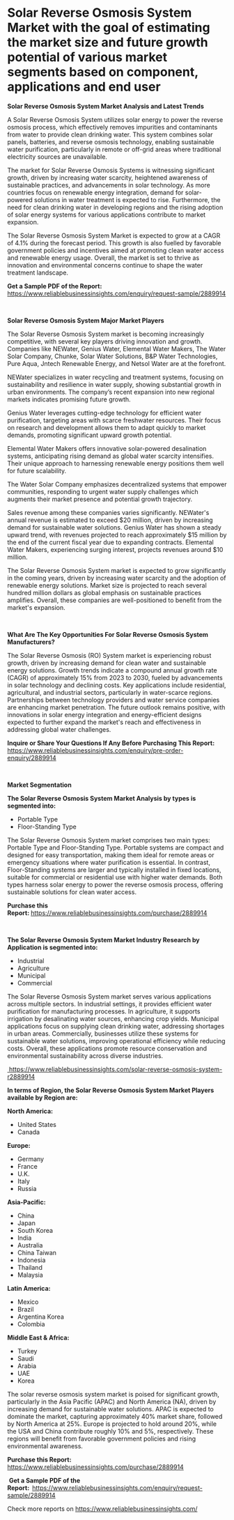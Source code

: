 <p><h1>Solar Reverse Osmosis System Market with the goal of estimating the market size and future growth potential of various market segments based on component, applications and end user</h1></p><p><strong>Solar Reverse Osmosis System Market Analysis and Latest Trends</strong></p>
<p><p>A Solar Reverse Osmosis System utilizes solar energy to power the reverse osmosis process, which effectively removes impurities and contaminants from water to provide clean drinking water. This system combines solar panels, batteries, and reverse osmosis technology, enabling sustainable water purification, particularly in remote or off-grid areas where traditional electricity sources are unavailable. </p><p>The market for Solar Reverse Osmosis Systems is witnessing significant growth, driven by increasing water scarcity, heightened awareness of sustainable practices, and advancements in solar technology. As more countries focus on renewable energy integration, demand for solar-powered solutions in water treatment is expected to rise. Furthermore, the need for clean drinking water in developing regions and the rising adoption of solar energy systems for various applications contribute to market expansion.</p><p>The Solar Reverse Osmosis System Market is expected to grow at a CAGR of 4.1% during the forecast period. This growth is also fuelled by favorable government policies and incentives aimed at promoting clean water access and renewable energy usage. Overall, the market is set to thrive as innovation and environmental concerns continue to shape the water treatment landscape.</p></p>
<p><strong>Get a Sample PDF of the Report:&nbsp;</strong> <a href="https://www.reliablebusinessinsights.com/enquiry/request-sample/2889914?utm_campaign=2752&utm_medium=2&utm_source=Github&utm_content=ia&utm_term=14032025&utm_id=solar-reverse-osmosis-system">https://www.reliablebusinessinsights.com/enquiry/request-sample/2889914</a></p>
<p>&nbsp;</p>
<p><strong>Solar Reverse Osmosis System Major Market Players</strong></p>
<p><p>The Solar Reverse Osmosis System market is becoming increasingly competitive, with several key players driving innovation and growth. Companies like NEWater, Genius Water, Elemental Water Makers, The Water Solar Company, Chunke, Solar Water Solutions, B&P Water Technologies, Pure Aqua, Jntech Renewable Energy, and Netsol Water are at the forefront.</p><p>NEWater specializes in water recycling and treatment systems, focusing on sustainability and resilience in water supply, showing substantial growth in urban environments. The company’s recent expansion into new regional markets indicates promising future growth.</p><p>Genius Water leverages cutting-edge technology for efficient water purification, targeting areas with scarce freshwater resources. Their focus on research and development allows them to adapt quickly to market demands, promoting significant upward growth potential.</p><p>Elemental Water Makers offers innovative solar-powered desalination systems, anticipating rising demand as global water scarcity intensifies. Their unique approach to harnessing renewable energy positions them well for future scalability.</p><p>The Water Solar Company emphasizes decentralized systems that empower communities, responding to urgent water supply challenges which augments their market presence and potential growth trajectory.</p><p>Sales revenue among these companies varies significantly. NEWater's annual revenue is estimated to exceed $20 million, driven by increasing demand for sustainable water solutions. Genius Water has shown a steady upward trend, with revenues projected to reach approximately $15 million by the end of the current fiscal year due to expanding contracts. Elemental Water Makers, experiencing surging interest, projects revenues around $10 million.</p><p>The Solar Reverse Osmosis System market is expected to grow significantly in the coming years, driven by increasing water scarcity and the adoption of renewable energy solutions. Market size is projected to reach several hundred million dollars as global emphasis on sustainable practices amplifies. Overall, these companies are well-positioned to benefit from the market's expansion.</p></p>
<p>&nbsp;</p>
<p><strong>What Are The Key Opportunities For Solar Reverse Osmosis System Manufacturers?</strong></p>
<p><p>The Solar Reverse Osmosis (RO) System market is experiencing robust growth, driven by increasing demand for clean water and sustainable energy solutions. Growth trends indicate a compound annual growth rate (CAGR) of approximately 15% from 2023 to 2030, fueled by advancements in solar technology and declining costs. Key applications include residential, agricultural, and industrial sectors, particularly in water-scarce regions. Partnerships between technology providers and water service companies are enhancing market penetration. The future outlook remains positive, with innovations in solar energy integration and energy-efficient designs expected to further expand the market's reach and effectiveness in addressing global water challenges.</p></p>
<p><strong>Inquire or Share Your Questions If Any Before Purchasing This Report:</strong> <a href="https://www.reliablebusinessinsights.com/enquiry/pre-order-enquiry/2889914?utm_campaign=2752&utm_medium=2&utm_source=Github&utm_content=ia&utm_term=14032025&utm_id=solar-reverse-osmosis-system">https://www.reliablebusinessinsights.com/enquiry/pre-order-enquiry/2889914</a></p>
<p>&nbsp;</p>
<p><strong>Market Segmentation</strong></p>
<p><strong>The Solar Reverse Osmosis System Market Analysis by types is segmented into:</strong></p>
<p><ul><li>Portable Type</li><li>Floor-Standing Type</li></ul></p>
<p><p>The Solar Reverse Osmosis System market comprises two main types: Portable Type and Floor-Standing Type. Portable systems are compact and designed for easy transportation, making them ideal for remote areas or emergency situations where water purification is essential. In contrast, Floor-Standing systems are larger and typically installed in fixed locations, suitable for commercial or residential use with higher water demands. Both types harness solar energy to power the reverse osmosis process, offering sustainable solutions for clean water access.</p></p>
<p><strong>Purchase this Report:&nbsp;</strong><a href="https://www.reliablebusinessinsights.com/purchase/2889914?utm_campaign=2752&utm_medium=2&utm_source=Github&utm_content=ia&utm_term=14032025&utm_id=solar-reverse-osmosis-system">https://www.reliablebusinessinsights.com/purchase/2889914</a></p>
<p>&nbsp;</p>
<p><strong>The Solar Reverse Osmosis System Market Industry Research by Application is segmented into:</strong></p>
<p><ul><li>Industrial</li><li>Agriculture</li><li>Municipal</li><li>Commercial</li></ul></p>
<p><p>The Solar Reverse Osmosis System market serves various applications across multiple sectors. In industrial settings, it provides efficient water purification for manufacturing processes. In agriculture, it supports irrigation by desalinating water sources, enhancing crop yields. Municipal applications focus on supplying clean drinking water, addressing shortages in urban areas. Commercially, businesses utilize these systems for sustainable water solutions, improving operational efficiency while reducing costs. Overall, these applications promote resource conservation and environmental sustainability across diverse industries.</p></p>
<p><a href="https://www.reliablebusinessinsights.com/solar-reverse-osmosis-system-r2889914?utm_campaign=2752&utm_medium=2&utm_source=Github&utm_content=ia&utm_term=14032025&utm_id=solar-reverse-osmosis-system">&nbsp;https://www.reliablebusinessinsights.com/solar-reverse-osmosis-system-r2889914</a></p>
<p><strong>In terms of Region, the Solar Reverse Osmosis System Market Players available by Region are:</strong></p>
<p>
    <p> <strong> North America: </strong>
        <ul>
            <li>United States</li>
            <li>Canada</li>
        </ul>
        </p> 
    <p> <strong> Europe: </strong>
        <ul>
            <li>Germany</li>
            <li>France</li>
            <li>U.K.</li>
            <li>Italy</li>
            <li>Russia</li>
        </ul>
        </p> 
    <p> <strong> Asia-Pacific: </strong>
        <ul>
            <li>China</li>
            <li>Japan</li>
            <li>South Korea</li>
            <li>India</li>
            <li>Australia</li>
            <li>China Taiwan</li>
            <li>Indonesia</li>
            <li>Thailand</li>
            <li>Malaysia</li>
        </ul>
        </p> 
    <p> <strong> Latin America: </strong>
        <ul>
            <li>Mexico</li>
            <li>Brazil</li>
            <li>Argentina Korea</li>
            <li>Colombia</li>
        </ul>
        </p> 
    <p> <strong> Middle East & Africa: </strong>
        <ul>
            <li>Turkey</li>
            <li>Saudi</li>
            <li>Arabia</li>
            <li>UAE</li>
            <li>Korea</li>
        </ul>
    </p>
    </p>
<p><p>The solar reverse osmosis system market is poised for significant growth, particularly in the Asia Pacific (APAC) and North America (NA), driven by increasing demand for sustainable water solutions. APAC is expected to dominate the market, capturing approximately 40% market share, followed by North America at 25%. Europe is projected to hold around 20%, while the USA and China contribute roughly 10% and 5%, respectively. These regions will benefit from favorable government policies and rising environmental awareness.</p></p>
<p><strong>Purchase this Report: </strong><a href="https://www.reliablebusinessinsights.com/purchase/2889914?utm_campaign=2752&utm_medium=2&utm_source=Github&utm_content=ia&utm_term=14032025&utm_id=solar-reverse-osmosis-system">https://www.reliablebusinessinsights.com/purchase/2889914</a></p>
<p>&nbsp;<strong>Get a Sample PDF of the Report:&nbsp;&nbsp;</strong><a href="https://www.reliablebusinessinsights.com/enquiry/request-sample/2889914?utm_campaign=2752&utm_medium=2&utm_source=Github&utm_content=ia&utm_term=14032025&utm_id=solar-reverse-osmosis-system">https://www.reliablebusinessinsights.com/enquiry/request-sample/2889914</a></p>
<p><strong></strong></p>
<p>Check more reports on <a href="https://www.reliablebusinessinsights.com/?utm_campaign=2752&utm_medium=2&utm_source=Github&utm_content=ia&utm_term=14032025&utm_id=solar-reverse-osmosis-system">https://www.reliablebusinessinsights.com/</a></p>